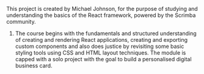 This project is created by Michael Johnson, for the purpose of studying and understanding the basics of the React framework, powered by the Scrimba community.

1. The course begins with the fundamentals and structured understanding of creating and rendering React applications, creating and exporting custom components and also does justice by revisiting some basic styling tools using CSS and HTML layout techniques. The module is capped with a solo project with the goal to build a personalised digital business card.
